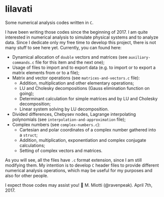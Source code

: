 # lilavati
Some numerical analysis codes written in `C`.

I have been writing those codes since the beginning of 2017. I am quite interested in numerical analysis to simulate physical systems and to analyze data. Since I dedicate only my free time to develop this project, there is not many stuff to see here yet. Currently, you can found here:
- Dynamical allocation of `double` vectors and matrices (see `auxiliary-commands.c` file for this item and the next one);
- Usage of files to import and to export data (e.g. to import or to export a matrix elements from or to a file);
- Matrix and vector operations (see `matrices-and-vectors.c` file):
  - Addition, multiplication and other elementary operations;
  - LU and Cholesky decompositions (Gauss elimination function on going);
  - Determinant calculation for simple matrices and by LU and Cholesky decomposition;
  - Linear system solving by LU decomposition.
- Divided differences, Chebysev nodes, Lagrange interpolating polynomials (see `interpolation-and-approximation` file);
- Complex numbers (see `complex-numbers.c`):
  - Cartesian and polar coordinates of a complex number gathered into a `struct`;
  - Addition, multiplication, exponentiation and complex conjugate calculations;
  - Setting of complex vectors and matrices.
  
As you will see, all the files have `.c` format extension, since I am still modifying them. My intention is to develop `C` header files to provide different numerical analysis operations, which may be useful for my purposes and also for other people.
  
I expect those codes may assist you! :jack_o_lantern:
M. Miotti (@ravenpeak). April 7th, 2017.
